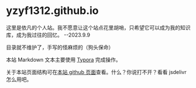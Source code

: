 # yzyf1312.github.io
这里是依凡的个人站。我不愿意让这个站点花里胡哨，只希望它可以成为我的知识库，成为我过往的回忆。 --2023.9.9

目录就不维护了，手写的怪麻烦的（狗头保命）

本站 Markdown 文本主要使用 [Typora](https://typora.io/) 完成操作。

关于本站页面结构可在[本站 github 页面](https://github.com/yzyf1312/yzyf1312.github.io)查看。什么？你说打不开？看看 jsdelivr 怎么用吧。
